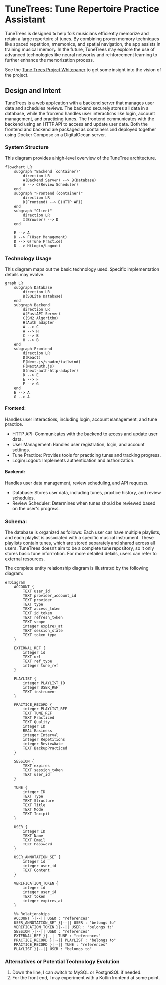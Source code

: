# TuneTrees: Tune Repertoire Practice Assistant

TuneTrees is designed to help folk musicians efficiently memorize and retain a large repertoire of tunes. By combining proven memory techniques like spaced repetition, mnemonics, and spatial navigation, the app assists in training musical memory. In the future, TuneTrees may explore the use of advanced technologies like neural networks and reinforcement learning to further enhance the memorization process.

See the [Tune Trees Project Whitepaper](docs/core-proposal.md#tune-trees-project-whitepaper)
to get some insight into the vision of the project.

## Design and Intent

TuneTrees is a web application with a backend server that manages user data and schedules reviews. The backend securely stores all data in a database, while the frontend handles user interactions like login, account management, and practicing tunes. The frontend communicates with the backend using an HTTP API to access and update user data. Both the frontend and backend are packaged as containers and deployed together using Docker Compose on a DigitalOcean server.

### System Structure

This diagram provides a high-level overview of the TuneTree architecture.

```mermaid
flowchart LR
    subgraph "Backend (container)"
        direction LR
        A(Backend Server) --> B(Database)
        A --> C(Review Scheduler)
    end
    subgraph "Frontend (container)"
        direction LR
        D(Frontend) --> E(HTTP API)
    end
    subgraph "Client"
        direction LR
        I(Browser) --> D
    end

    E --> A
    D --> F(User Management)
    D --> G(Tune Practice)
    D --> H(Login/Logout)
```

### Technology Usage

This diagram maps out the basic technology used. Specific implementation details may evolve.

```mermaid
graph LR
    subgraph Database
        direction LR
        B(SQLite Database)
    end
    subgraph Backend
        direction LR
        A(FastAPI Server)
        C(SM2 Algorithm)
        H(Auth adapter)
        A --> C
        A --> H
        C --> B
        H --> B
    end
    subgraph Frontend
        direction LR
        D(React)
        E(Next.js/shadcn/tailwind)
        F(NextAuth.js)
        G(next-auth-http-adapter)
        D --> E
        E --> F
        F --> G
    end
    E --> A
    G --> A
```

#### Frontend:

Handles user interactions, including login, account management, and tune practice.
- HTTP API: Communicates with the backend to access and update user data.
- User Management: Handles user registration, login, and account settings.
- Tune Practice: Provides tools for practicing tunes and tracking progress.
- Login/Logout: Implements authentication and authorization.

#### Backend:

Handles user data management, review scheduling, and API requests.
- Database: Stores user data, including tunes, practice history, and review schedules.
- Review Scheduler: Determines when tunes should be reviewed based on the user's progress.

### Schema:

The database is organized as follows: Each user can have multiple playlists, and each playlist is associated with a specific musical instrument. These playlists contain tunes, which are stored separately and shared across all users. TuneTrees doesn't aim to be a complete tune repository, so it only stores basic tune information. For more detailed details, users can refer to external resources.

The complete entity relationship diagram is illustrated by the following diagram:

```mermaid
erDiagram
    ACCOUNT {
        TEXT user_id
        TEXT provider_account_id
        TEXT provider
        TEXT type
        TEXT access_token
        TEXT id_token
        TEXT refresh_token
        TEXT scope
        integer expires_at
        TEXT session_state
        TEXT token_type
    }

    EXTERNAL_REF {
        integer id
        TEXT url
        TEXT ref_type
        integer tune_ref
    }

    PLAYLIST {
        integer PLAYLIST_ID
        integer USER_REF
        TEXT instrument
    }

    PRACTICE_RECORD {
        integer PLAYLIST_REF
        TEXT TUNE_REF
        TEXT Practiced
        TEXT Quality
        integer ID
        REAL Easiness
        integer Interval
        integer Repetitions
        integer ReviewDate
        TEXT BackupPracticed
    }

    SESSION {
        TEXT expires
        TEXT session_token
        TEXT user_id
    }

    TUNE {
        integer ID
        TEXT Type
        TEXT Structure
        TEXT Title
        TEXT Mode
        TEXT Incipit
    }

    USER {
        integer ID
        TEXT Name
        TEXT Email
        TEXT Password
    }

    USER_ANNOTATION_SET {
        integer id
        integer user_id
        TEXT Content
    }

    VERIFICATION_TOKEN {
        integer id
        integer user_id
        TEXT token
        integer expires_at
    }

    %% Relationships
    ACCOUNT }|--|| USER : "references"
    USER_ANNOTATION_SET }|--|| USER : "belongs to"
    VERIFICATION_TOKEN }|--|| USER : "belongs to"
    SESSION }|--|| USER : "references"
    EXTERNAL_REF }|--|| TUNE : "references"
    PRACTICE_RECORD }|--|| PLAYLIST : "belongs to"
    PRACTICE_RECORD }|--|| TUNE : "references"
    PLAYLIST }|--|| USER : "belongs to"
```

### Alternatives or Potential Technology Evolution

1. Down the line, I can switch to MySQL or PostgreSQL if needed.
2. For the front end, I may experiment with a Kotlin frontend at some point.
